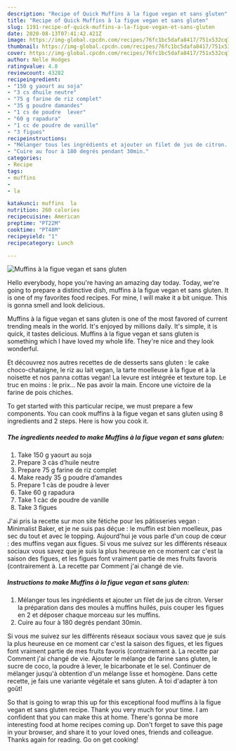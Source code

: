 ```yaml
---
description: "Recipe of Quick Muffins à la figue vegan et sans gluten"
title: "Recipe of Quick Muffins à la figue vegan et sans gluten"
slug: 1191-recipe-of-quick-muffins-a-la-figue-vegan-et-sans-gluten
date: 2020-08-13T07:41:42.421Z
image: https://img-global.cpcdn.com/recipes/76fc1bc5dafa8417/751x532cq70/muffins-a-la-figue-vegan-et-sans-gluten-photo-principale-de-la-recette.jpg
thumbnail: https://img-global.cpcdn.com/recipes/76fc1bc5dafa8417/751x532cq70/muffins-a-la-figue-vegan-et-sans-gluten-photo-principale-de-la-recette.jpg
cover: https://img-global.cpcdn.com/recipes/76fc1bc5dafa8417/751x532cq70/muffins-a-la-figue-vegan-et-sans-gluten-photo-principale-de-la-recette.jpg
author: Nelle Hodges
ratingvalue: 4.8
reviewcount: 43282
recipeingredient:
- "150 g yaourt au soja"
- "3 cs dhuile neutre"
- "75 g farine de riz complet"
- "35 g poudre damandes"
- "1 cs de poudre  lever"
- "60 g rapadura"
- "1 cc de poudre de vanille"
- "3 figues"
recipeinstructions:
- "Mélanger tous les ingrédients et ajouter un filet de jus de citron. Verser la préparation dans des moules à muffins huilés, puis couper les figues en 2 et déposer chaque morceau sur les muffins."
- "Cuire au four à 180 degrés pendant 30min."
categories:
- Recipe
tags:
- muffins
- 
- la

katakunci: muffins  la 
nutrition: 260 calories
recipecuisine: American
preptime: "PT22M"
cooktime: "PT48M"
recipeyield: "1"
recipecategory: Lunch

---
```



![Muffins à la figue vegan et sans gluten](https://img-global.cpcdn.com/recipes/76fc1bc5dafa8417/751x532cq70/muffins-a-la-figue-vegan-et-sans-gluten-photo-principale-de-la-recette.jpg)

Hello everybody, hope you're having an amazing day today. Today, we're going to prepare a distinctive dish, muffins à la figue vegan et sans gluten. It is one of my favorites food recipes. For mine, I will make it a bit unique. This is gonna smell and look delicious.

Muffins à la figue vegan et sans gluten is one of the most favored of current trending meals in the world. It's enjoyed by millions daily. It's simple, it is quick, it tastes delicious. Muffins à la figue vegan et sans gluten is something which I have loved my whole life. They're nice and they look wonderful.

Et découvrez nos autres recettes de de desserts sans gluten : le cake choco-chataigne, le riz au lait vegan, la tarte moelleuse à la figue et à la noisette et nos panna cottas vegan! La levure est intégrée et texture top. Le truc en moins : le prix… Ne pas avoir la main. Encore une victoire de la farine de pois chiches.


To get started with this particular recipe, we must prepare a few components. You can cook muffins à la figue vegan et sans gluten using 8 ingredients and 2 steps. Here is how you cook it.

<!--inarticleads1-->

##### The ingredients needed to make Muffins à la figue vegan et sans gluten:

1. Take 150 g yaourt au soja
1. Prepare 3 càs d’huile neutre
1. Prepare 75 g farine de riz complet
1. Make ready 35 g poudre d’amandes
1. Prepare 1 càs de poudre à lever
1. Take 60 g rapadura
1. Take 1 càc de poudre de vanille
1. Take 3 figues


J&#39;ai pris la recette sur mon site fétiche pour les pâtisseries vegan : Minimalist Baker, et je ne suis pas déçue : le muffin est bien moelleux, pas sec du tout et avec le topping. Aujourd&#39;hui je vous parle d&#39;un coup de cœur : des muffins vegan aux figues. Si vous me suivez sur les différents réseaux sociaux vous savez que je suis la plus heureuse en ce moment car c&#39;est la saison des figues, et les figues font vraiment partie de mes fruits favoris (contrairement à. La recette par Comment j&#39;ai changé de vie. 

<!--inarticleads2-->

##### Instructions to make Muffins à la figue vegan et sans gluten:

1. Mélanger tous les ingrédients et ajouter un filet de jus de citron. Verser la préparation dans des moules à muffins huilés, puis couper les figues en 2 et déposer chaque morceau sur les muffins.
1. Cuire au four à 180 degrés pendant 30min.


Si vous me suivez sur les différents réseaux sociaux vous savez que je suis la plus heureuse en ce moment car c&#39;est la saison des figues, et les figues font vraiment partie de mes fruits favoris (contrairement à. La recette par Comment j&#39;ai changé de vie. Ajouter le mélange de farine sans gluten, le sucre de coco, la poudre à lever, le bicarbonate et le sel. Continuer de mélanger jusqu&#39;à obtention d&#39;un mélange lisse et homogène. Dans cette recette, je fais une variante végétale et sans gluten. À toi d&#39;adapter à ton goût! 

So that is going to wrap this up for this exceptional food muffins à la figue vegan et sans gluten recipe. Thank you very much for your time. I am confident that you can make this at home. There's gonna be more interesting food at home recipes coming up. Don't forget to save this page in your browser, and share it to your loved ones, friends and colleague. Thanks again for reading. Go on get cooking!

